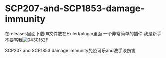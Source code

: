 # SCP207-and-SCP1853-damage-immunity
在releases里面下载dll文件放在Exiled/plugin里面
一个非常简单的插件
我是新手不要骂我![0430152F](https://github.com/user-attachments/assets/f2e98bce-0836-490d-b1a1-5384a581621d)

SCP207 and SCP1853 damage immunity免疫可乐and洗手液伤害
